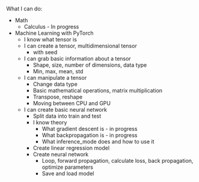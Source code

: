 What I can do:

- Math
  - Calculus - In progress
- Machine Learning with PyTorch
  - I know what tensor is
  - I can create a tensor, multidimensional tensor
    - with seed
  - I can grab basic information about a tensor
    - Shape, size, number of dimensions, data type
    - Min, max, mean, std
  - I can manipulate a tensor
    - Change data type
    - Basic mathematical operations, matrix multiplication
    - Transpose, reshape
    - Moving between CPU and GPU
  - I can create basic neural network
    - Split data into train and test
    - I know theory
      - What gradient descent is - in progress
      - What backpropagation is - in progress
      - What inference_mode does and how to use it
    - Create linear regression model
    - Create neural network
      - Loop, forward propagation, calculate loss, back propagation, optimize parameters
      - Save and load model
